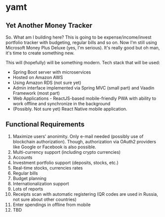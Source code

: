 # yamt

## Yet Another Money Tracker

So. What am I building here?
This is going to be expense/income/invest portfolio tracker with budgeting, regular bills and so on.
Now I'm still using Microsoft Money Plus Deluxe (yes, I'm serious). It's really good but oh man, it's time to create something new.

This will (hopefully) will be something modern. Tech stack that will be used:
- Spring Boot server with microservices
- Hosted on Amazon AWS
- Using Amazon RDS (not sure yet)
- Admin interface implemented via Spring MVC (small part) and Vaadin Framework (most part)
- Web Applications - ReactJS-based mobile-friendly PWA with ability to work offline and synchronize in the background
- (Possibly. Not sure yet) React Native mobile application.

## Functional Requirements
1. Maximize users' anonimity. Only e-mail needed (possibly use of blockchain authorization). Though, authorization via OAuth2 providers like Google or Facebook is also possible.
1. Multi-currency support (including crypto currencies)
1. Accounts
1. Investment portfolio support (deposits, stocks, etc.)
1. Real-time stocks, currencies rates
1. Regular bills
1. Budget planning
1. Internationalization support
1. Lots of reports
1. Receipts scan with automatic registering (QR codes are used in Russia, not sure about other countries)
1. Enter spendings in offline from mobile
1. TBD

